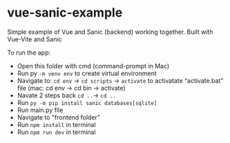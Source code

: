 # vue-sanic-example
Simple example of Vue and Sanic (backend) working together. 
Built with Vue-Vite and Sanic

To run the app: 

* Open this folder with cmd (command-prompt in Mac)
* Run py `-m venv env` to create virtual environment
* Navigate to: `cd env` -> `cd scripts` -> `activate` to activatate “activate.bat” file (mac: cd env -> cd bin -> activate)
* Navate 2 steps back `cd ..`-> `cd ..`
* Run `py -m pip install sanic databases[sqlite]`
* Run main.py file
* Navigate to "frontend folder"
* Run `npm install` in terminal
* Run `npm run dev` in terminal
